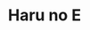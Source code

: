 --- 
title: "Haru no E"
publishdate: "2019-3-4T16:48:46+02:00"
src: "https://365manga.net/manga/haru-no-e"
image: "https://data.365manga.net/images/thumbnails/30368-haru-no-e.jpg"
description: " Andou gets an envelope passed to him in class that contains an erotic picture belonging to Kagaya Jin, the mysterious half French transfer student. A short, bittersweet tale from the Meiji era."
---
